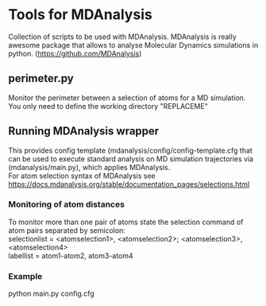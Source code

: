 # Tools for MDAnalysis

Collection of scripts to be used with MDAnalysis. MDAnalysis is really awesome package that allows to analyse Molecular Dynamics simulations in python. (https://github.com/MDAnalysis)

## perimeter.py
Monitor the perimeter between a selection of atoms for a MD simulation. You only need to define the working directory "REPLACEME"

## Running MDAnalysis wrapper
This provides config template (mdanalysis/config/config-template.cfg that can be used to execute standard analysis on MD simulation trajectories via (mdanalysis/main.py), which applies MDAnalysis.  
For atom selection syntax of MDAnalysis see https://docs.mdanalysis.org/stable/documentation_pages/selections.html

### Monitoring of atom distances
To monitor more than one pair of atoms state the selection command of atom pairs separated by semicolon:  
selectionlist = \<atomselection1>, \<atomselection2>; \<atomselection3>, \<atomselection4>  
labellist = atom1-atom2, atom3-atom4

### Example
python main.py config.cfg

